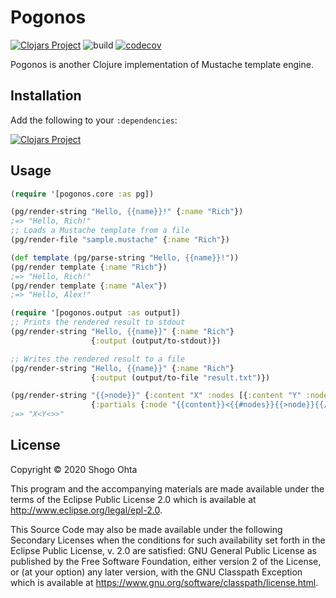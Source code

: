 # Pogonos
[![Clojars Project](https://img.shields.io/clojars/v/pogonos.svg)](https://clojars.org/pogonos)
![build](https://github.com/athos/pogonos/workflows/build/badge.svg)
[![codecov](https://codecov.io/gh/athos/pogonos/branch/master/graph/badge.svg)](https://codecov.io/gh/athos/pogonos)

Pogonos is another Clojure implementation of Mustache template engine.

## Installation

Add the following to your `:dependencies`:

[![Clojars Project](https://clojars.org/pogonos/latest-version.svg)](https://clojars.org/pogonos)

## Usage

```clojure
(require '[pogonos.core :as pg])

(pg/render-string "Hello, {{name}}!" {:name "Rich"})
;=> "Hello, Rich!"
;; Loads a Mustache template from a file
(pg/render-file "sample.mustache" {:name "Rich"})

(def template (pg/parse-string "Hello, {{name}}!"))
(pg/render template {:name "Rich"})
;=> "Hello, Rich!"
(pg/render template {:name "Alex"})
;=> "Hello, Alex!"

(require '[pogonos.output :as output])
;; Prints the rendered result to stdout
(pg/render-string "Hello, {{name}}" {:name "Rich"}
                  {:output (output/to-stdout)})

;; Writes the rendered result to a file
(pg/render-string "Hello, {{name}}" {:name "Rich"}
                  {:output (output/to-file "result.txt")})

(pg/render-string "{{>node}}" {:content "X" :nodes [{:content "Y" :nodes []}]}
                  {:partials {:node "{{content}}<{{#nodes}}{{>node}}{{/nodes}}>"}})
;=> "X<Y<>>"
```

## License

Copyright © 2020 Shogo Ohta

This program and the accompanying materials are made available under the
terms of the Eclipse Public License 2.0 which is available at
http://www.eclipse.org/legal/epl-2.0.

This Source Code may also be made available under the following Secondary
Licenses when the conditions for such availability set forth in the Eclipse
Public License, v. 2.0 are satisfied: GNU General Public License as published by
the Free Software Foundation, either version 2 of the License, or (at your
option) any later version, with the GNU Classpath Exception which is available
at https://www.gnu.org/software/classpath/license.html.
